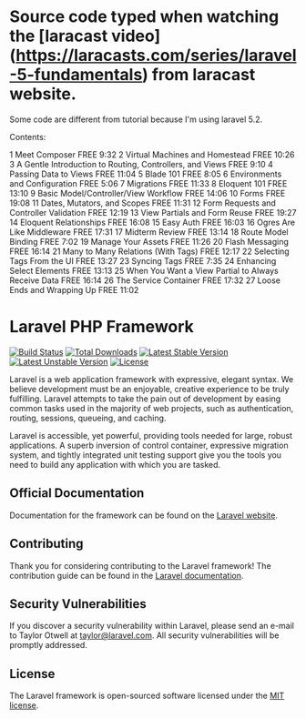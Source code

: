 # Source code typed when watching the [laracast video] (https://laracasts.com/series/laravel-5-fundamentals) from laracast website.

Some code are different from tutorial because I'm using laravel 5.2.

Contents:

1 Meet Composer FREE 9:32
2 Virtual Machines and Homestead FREE 10:26
3 A Gentle Introduction to Routing, Controllers, and Views FREE 9:10
4 Passing Data to Views FREE 11:04
5 Blade 101 FREE 8:05
6 Environments and Configuration FREE 5:06
7 Migrations FREE 11:33
8 Eloquent 101 FREE 13:10
9 Basic Model/Controller/View Workflow FREE 14:06
10 Forms FREE 19:08
11 Dates, Mutators, and Scopes FREE 11:31
12 Form Requests and Controller Validation FREE 12:19
13 View Partials and Form Reuse FREE 19:27
14 Eloquent Relationships FREE 16:08
15 Easy Auth FREE 16:03
16 Ogres Are Like Middleware FREE 17:31
17 Midterm Review FREE 13:14
18 Route Model Binding FREE 7:02
19 Manage Your Assets FREE 11:26
20 Flash Messaging FREE 16:14
21 Many to Many Relations (With Tags) FREE 12:17
22 Selecting Tags From the UI FREE 13:27
23 Syncing Tags FREE 7:35
24 Enhancing Select Elements FREE 13:13
25 When You Want a View Partial to Always Receive Data FREE 16:14
26 The Service Container FREE 17:32
27 Loose Ends and Wrapping Up FREE 11:02

# Laravel PHP Framework

[![Build Status](https://travis-ci.org/laravel/framework.svg)](https://travis-ci.org/laravel/framework)
[![Total Downloads](https://poser.pugx.org/laravel/framework/d/total.svg)](https://packagist.org/packages/laravel/framework)
[![Latest Stable Version](https://poser.pugx.org/laravel/framework/v/stable.svg)](https://packagist.org/packages/laravel/framework)
[![Latest Unstable Version](https://poser.pugx.org/laravel/framework/v/unstable.svg)](https://packagist.org/packages/laravel/framework)
[![License](https://poser.pugx.org/laravel/framework/license.svg)](https://packagist.org/packages/laravel/framework)

Laravel is a web application framework with expressive, elegant syntax. We believe development must be an enjoyable, creative experience to be truly fulfilling. Laravel attempts to take the pain out of development by easing common tasks used in the majority of web projects, such as authentication, routing, sessions, queueing, and caching.

Laravel is accessible, yet powerful, providing tools needed for large, robust applications. A superb inversion of control container, expressive migration system, and tightly integrated unit testing support give you the tools you need to build any application with which you are tasked.

## Official Documentation

Documentation for the framework can be found on the [Laravel website](http://laravel.com/docs).

## Contributing

Thank you for considering contributing to the Laravel framework! The contribution guide can be found in the [Laravel documentation](http://laravel.com/docs/contributions).

## Security Vulnerabilities

If you discover a security vulnerability within Laravel, please send an e-mail to Taylor Otwell at taylor@laravel.com. All security vulnerabilities will be promptly addressed.

## License

The Laravel framework is open-sourced software licensed under the [MIT license](http://opensource.org/licenses/MIT).
